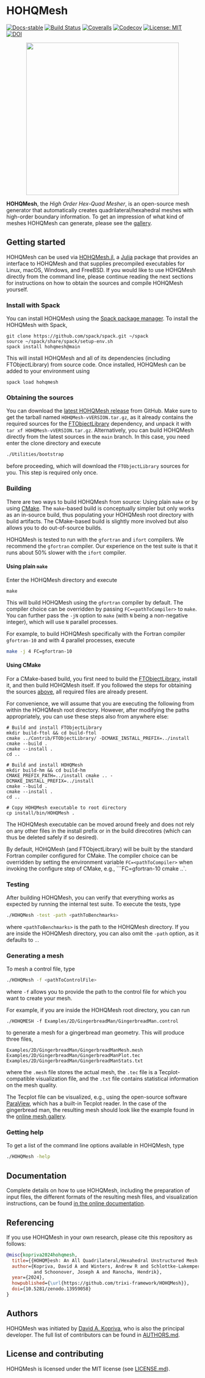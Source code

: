 # HOHQMesh

[![Docs-stable](https://img.shields.io/badge/docs-stable-blue.svg)](https://trixi-framework.github.io/HOHQMesh)
[![Build Status](https://github.com/trixi-framework/HOHQMesh/workflows/CI/badge.svg)](https://github.com/trixi-framework/HOHQMesh/actions?query=workflow%3ACI)
[![Coveralls](https://coveralls.io/repos/github/trixi-framework/HOHQMesh/badge.svg?branch=main)](https://coveralls.io/github/trixi-framework/HOHQMesh?branch=main)
[![Codecov](https://codecov.io/gh/trixi-framework/HOHQMesh/branch/main/graph/badge.svg)](https://codecov.io/gh/trixi-framework/HOHQMesh)
[![License: MIT](https://img.shields.io/badge/License-MIT-success.svg)](https://opensource.org/licenses/MIT)
[![DOI](https://zenodo.org/badge/DOI/10.5281/zenodo.13959058.svg)](https://doi.org/10.5281/zenodo.13959058)

<p align="center">
  <img width="400px" src="https://user-images.githubusercontent.com/3637659/121870408-50418800-cd03-11eb-9187-dcafdf73bab2.png" />
</p>

**HOHQMesh**, the *High Order Hex-Quad Mesher*, is an open-source mesh generator
that automatically creates quadrilateral/hexahedral meshes with high-order boundary
information. To get an impression of what kind of meshes HOHQMesh can generate,
please see the [gallery](https://trixi-framework.github.io/HOHQMesh/Gallery/).

## Getting started

HOHQMesh can be used via
[HOHQMesh.jl](https://github.com/trixi-framework/HOHQMesh.jl), a
[Julia](https://julialang.org) package that provides an interface to HOHQMesh and that
supplies precompiled executables for Linux, macOS, Windows, and
FreeBSD. If you would like to use HOHQMesh directly from the command line,
please continue reading the next sections for instructions on how to obtain
the sources and compile HOHQMesh yourself.


### Install with Spack
You can install HOHQMesh using the [Spack package manager](https://spack.io).
To install the HOHQMesh with Spack,
```
git clone https://github.com/spack/spack.git ~/spack
source ~/spack/share/spack/setup-env.sh
spack install hohqmesh@main
```
This will install HOHQMesh and all of its dependencies (including FTObjectLibrary) from source code.
Once installed, HOHQMesh can be added to your environment using
```
spack load hohqmesh
```


### Obtaining the sources
You can download the
[latest HOHQMesh release](https://github.com/trixi-framework/HOHQMesh/releases/latest)
from GitHub. Make sure to get the tarball named `HOHQMesh-vVERSION.tar.gz`, as
it already contains the required sources for the
[FTObjectLibrary](https://github.com/trixi-framework/FTObjectLibrary)
dependency, and unpack it with `tar xf HOHQMesh-vVERSION.tar.gz`.
Alternatively, you can build HOHQMesh directly from the latest sources in the
`main` branch. In this case, you need enter the clone directory and execute
```bash
./Utilities/bootstrap
```
before proceeding, which will download the `FTObjectLibrary` sources for you.
This step is required only once.

### Building
There are two ways to build HOHQMesh from source: Using plain `make` or by using
[CMake](https://cmake.org/). The `make`-based build is conceptually simpler but only works
as an in-source build, thus populating your HOHQMesh root directory with build artifacts.
The CMake-based build is slightly more involved but also allows you to do out-of-source
builds.

HOHQMesh is tested to run with the `gfortran` and `ifort` compilers. We recommend the `gfortran` compiler. Our experience on the test suite is that it runs about 50% slower with the `ifort` compiler.

#### Using plain `make`
Enter the HOHQMesh directory and execute
```shell
make
```
This will build HOHQMesh using the `gfortran` compiler by default.
The compiler choice can be overridden by passing `FC=<pathToCompiler>` to
`make`.
You can further pass the `-jN` option to `make` (with `N` being a non-negative
integer), which will use `N` parallel processes.

For example, to build HOHQMesh specifically with the Fortran compiler
`gfortran-10` and with 4 parallel processes, execute
```bash
make -j 4 FC=gfortran-10
```

#### Using CMake
For a CMake-based build, you first need to build the 
[FTObjectLibrary](https://github.com/trixi-framework/FTObjectLibrary), install it, and then
build HOHQMesh itself. If you followed the steps for obtaining the sources
[above](#obtaining-the-sources), all required files are already present.

For convenience, we will assume that you are executing the following from within the
HOHQMesh root directory. However, after modifying the paths appropriately, you can use these
steps also from anywhere else:
```shell
# Build and install FTObjectLibrary
mkdir build-ftol && cd build-ftol
cmake ../Contrib/FTObjectLibrary/ -DCMAKE_INSTALL_PREFIX=../install
cmake --build .
cmake --install .
cd ..

# Build and install HOHQMesh
mkdir build-hm && cd build-hm
CMAKE_PREFIX_PATH=../install cmake .. -DCMAKE_INSTALL_PREFIX=../install
cmake --build .
cmake --install .
cd ..

# Copy HOHQMesh executable to root directory
cp install/bin/HOHQMesh .
```
The HOHQMesh executable can be moved around freely and does not rely on any other files in
the install prefix or in the build direcotires (which can thus be deleted safely if so desired).

By default, HOHQMesh (and FTObjectLibrary) will be built by the standard Fortran compiler
configured for CMake.  The compiler choice can be overridden by setting the environment
variable `FC=<pathToCompiler>` when invoking the configure step of CMake, e.g.,
```FC=gfortran-10 cmake ..`.


### Testing
After building HOHQMesh, you can verify that everything works as expected by
running the internal test suite. To execute the tests, type
```bash
./HOHQMesh -test -path <pathToBenchmarks>
```
where `<pathToBenchmarks>` is the path to the HOHQMesh directory. If you are
inside the HOHQMesh directory, you can also omit the `-path` option, as it
defaults to `.`.

### Generating a mesh
To mesh a control file, type
```bash
./HOHQMesh -f <pathToControlFile>
```
where `-f` allows you to provide the path to the control file for which you want
to create your mesh.

For example, if you are inside the HOHQMesh root directory, you can run
```shell
./HOHQMESH -f Examples/2D/GingerbreadMan/GingerbreadMan.control
```
to generate a mesh for a gingerbread man geometry. This will produce three files,
```
Examples/2D/GingerbreadMan/GingerbreadManMesh.mesh
Examples/2D/GingerbreadMan/GingerbreadManPlot.tec
Examples/2D/GingerbreadMan/GingerbreadManStats.txt
```
where the `.mesh` file stores the actual mesh, the `.tec` file is a Tecplot-compatible
visualization file, and the `.txt` file contains statistical information on the mesh
quality.

The Tecplot file can be visualized, e.g., using the open-source software
[ParaView](https://www.paraview.org), which has a built-in Tecplot reader. In the case of
the gingerbread man, the resulting mesh should look like the example found in the
[online mesh gallery](https://trixi-framework.github.io/HOHQMesh/Gallery/#just-for-fun).

### Getting help
To get a list of the command line options available in HOHQMesh, type
```bash
./HOHQMesh -help
```


## Documentation
Complete details on how to use HOHQMesh, including the preparation of input files,
the different formats of the resulting mesh files, and visualization instructions, can be found
[in the online documentation](https://trixi-framework.github.io/HOHQMesh).


## Referencing
If you use HOHQMesh in your own research, please cite this repository as follows:
```bibtex
@misc{kopriva2024hohqmesh,
  title={{HOHQM}esh: An All Quadrilateral/Hexahedral Unstructured Mesh Generator for High Order Elements},
  author={Kopriva, David A and Winters, Andrew R and Schlottke-Lakemper, Michael
          and Schoonover, Joseph A and Ranocha, Hendrik},
  year={2024},
  howpublished={\url{https://github.com/trixi-framework/HOHQMesh}},
  doi={10.5281/zenodo.13959058}
}
```


## Authors
HOHQMesh was initiated by
[David A. Kopriva](https://www.math.fsu.edu/~kopriva/), who is also the principal developer.
The full list of contributors can be found in [AUTHORS.md](AUTHORS.md).


## License and contributing
HOHQMesh is licensed under the MIT license (see [LICENSE.md](LICENSE.md)).

